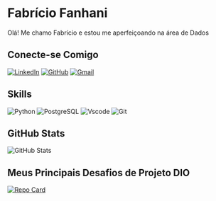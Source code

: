 # Fabrício Fanhani
Olá! Me chamo Fabrício e estou me aperfeiçoando na área de Dados

## Conecte-se Comigo
[![LinkedIn](https://img.shields.io/badge/LinkedIn-0077B5?style=for-the-badge&logo=linkedin&logoColor=white)](https://www.linkedin.com/in/fabriciofanhani/)
[![GitHub](https://img.shields.io/badge/GitHub-100000?style=for-the-badge&logo=github&logoColor=white)](https://github.com/fabocf)
[![Gmail](https://img.shields.io/badge/Gmail-333333?style=for-the-badge&logo=gmail&logoColor=red)](mailto:fabriciofanhani@gmail.com)

## Skills
![Python](https://img.shields.io/badge/Python-14354C?style=for-the-badge&logo=python&logoColor=white)
![PostgreSQL](https://img.shields.io/badge/PostgreSQL-000?style=for-the-badge&logo=postgresql)
![Vscode](https://img.shields.io/badge/Vscode-007ACC?style=for-the-badge&logo=visual-studio-code&logoColor=white)
![Git](https://img.shields.io/badge/GIT-E44C30?style=for-the-badge&logo=git&logoColor=white)

## GitHub Stats
![GitHub Stats](https://github-readme-stats.vercel.app/api?username=fabocf&theme=transparent&bg_color=000&border_color=30A3DC&show_icons=true&icon_color=1516C&title_color=fff&text_color=fff&hide_title=true&hide=stars)

## Meus Principais Desafios de Projeto DIO
[![Repo Card](https://github-readme-stats.vercel.app/api/pin/?username=fabocf&repo=dio-lab-open-source&bg_color=000&border_color=30A3DC&show_icons=true&icon_color=30A3DC&title_color=E94D5F&text_color=FFF)](https://github.com/fabocf/dio-lab-open-source)

